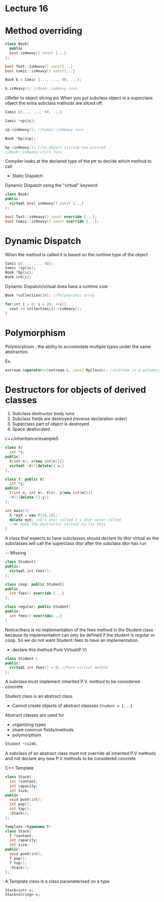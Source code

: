 # Lecture 16

# Method overriding

```c++
class Book{
  public
  bool isHeavy() const {...}
};

bool Text::isHeavy() const{...}
bool Comic::isHeavy() const{...}

Book b = Comic {..., ..., 40, ...};

b.isHeavy(); //Book::isHeavy runs
```
//Refer to object slicing pic
When you put subclass object in a superclass object the extra subclass methods are sliced off.

```c++
Comic c{..., ..., 40, ...}

Comic *cp{&c};

cp->isHeavy(); //Comic::isHeavy runs

Book *bp{&cp};

bp->isHeavy(); //no object slicing has occured
//Book::isHeavy still runs
```

Compiler looks at the declared type of the ptr to decide which method to call

- Static Dispatch

Dynamic Dispatch using the "virtual" keyword

```c++
class Book{
public:
  virtual bool isHeavy() const {...}
};

bool Text::isHeavy() const override {...};
bool Comic::isHeavy() const override {...};
```

# Dynamic Dispatch
When the method is called it is based on the runtime type of the object

```c++
Comic c{..., ..., 40};
Comic *cp{&c};
Book *bp{&c};
Book &rb{c};
```

Dynamic Dispatch/virtual does have a runtime cost

```c++
Book *collection[20]; //Polymorphic array

for(int i = 0; i < 20; ++i){
  cout << collection[i]->isHeavy();
}
```

# Polymorphism

Polymorphism : the ability to accomodate multiple types under the same abstraction

Ex.
```c++
ostream &operator<<(ostream &, const MyClass&); //ostream is a polymorphic parameter
```

# Destructors for objects of derived classes

1. Subclass destructor body runs
2. Subclass fields are destroyed (reverse declaration order)
3. Superclass part of object is destroyed
4. Space deallocated

c++/inheritance/example5

```c++
class X{
  int *x;
public:
  X(int n): x{new int[n]}{}
  virtual ~X(){delete[] x;}
};

class Y: public X{
  int *y;
public:
  Y(int n, int m): X(n), y{new int[m]}{}
  ~Y(){delete [] y;}
};

int main(){
  X *myX = new Y{10,20};
  delete myX; //X's dtor called Y's dtor never called
  //We make the destructor virtual to fix this
}
```

A class that expects to have subclasses should declare its dtor virtual as the subclasses will call the superclass dtor after the subclass dtor has run

-- MIssing


```c++
class Student{
public:
  virtual int fees();
};

class coop: public Student{
public:
  int fees() override {...}
};

class regular: public Student{
public:
  int fees() override{...}
}
```

Notice:there is no implementation of the fees method in the Student class because its implementation can only be defined if the student is regular or coop. So we do not want Student::fees to have an implementation.
  - declare this method Pure Virtual(P.V)

```c++
class Student {
public:
  virtual int fees() = 0; //Pure virtual method
};
```
A subclass must implement inherited P.V. method to be considered concrete

Student class is an abstract class.

- Cannot create objects of abstract classses
`Student s {...}`

Abstract classes are used for
- organizing types
- share common fields/methods
- polymorphism

```c++
Student *cs246;
```

A subclass of an abstract class must not override all inherited P.V methods and not declare any new P.V methods to be considered concrete

C++ Template
```c++
class Stack{
  int *content;
  int capacity;
  int size;
public:
  void push(int);
  int pop();
  int top();
  ~Stack();
};
```

```c++
Template <typename T>
class Stack{
  T *content;
  int capacity;
  int size;
public:
  void push(int);
  T pop();
  T top();
  ~Stack();
};
```

A Template class is a class parameterised on a type

`Stack<int> s;`  
`Stack<string> s;`
